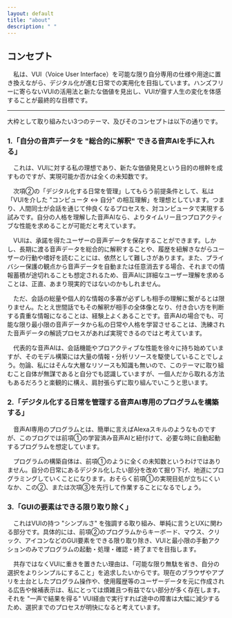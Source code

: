 ```yaml
---
layout: default
title: "about"
description: " "
---
```



## **コンセプト**

　私は、VUI（Voice User Interface）を可能な限り自分専用の仕様や用途に置き換えながら、デジタル化が進む日常での実用化を目指しています。ハンズフリーに寄らないVUIの活用法と新たな価値を見出し、VUIが齎す人生の変化を体感することが最終的な目標です。

------------------


大枠として取り組みたい3つのテーマ、及びそのコンセプトは以下の通りです。


### **1.「自分の音声データを "総合的に解釈" できる音声AIを手に入れる」**

　これは、VUIに対する私の理想であり、新たな価値発見という目的の根幹を成すものですが、実現可能か否かは全くの未知数です。

　次項②の「デジタル化する日常を管理」してもらう前提条件として、私は「VUIを介した "コンピュータ ↔︎ 自分" の相互理解」を理想としています。つまり、人間同士が会話を通じて仲良くなるプロセスを、対コンピュータで実現する試みです。自分の人格を理解した音声AIなら、よりタイムリー且つプロアクティブな性能を求めることが可能だと考えています。

　VUIは、承諾を得たユーザーの音声データを保存することができます。しかし、長期に渡る音声データを総合的に解釈することや、履歴を紐解きながらユーザーの行動や嗜好を読むことには、依然として難しさがあります。また、プライバシー保護の観点から音声データを自動または任意消去する場合、それまでの情報蓄積が途切れることも想定されるため、音声AIに詳細なユーザー理解を求めることは、正直、あまり現実的ではないのかもしれません。

　ただ、会話の総量や個人的な情報の多寡が必ずしも相手の理解に繋がるとは限りません。たとえ世間話でもその解釈が相手の全体像となり、付き合い方を判断する貴重な情報になることは、経験上よくあることです。音声AIの場合でも、可能な限り最小限の音声データから私の日常や人格を学習させることは、洗練された音声データの解読プロセスがあれば実現できるのではと考えています。

　代表的な音声AIは、会話機能やプロアクティブな性能を徐々に持ち始めていますが、そのモデル構築には大量の情報・分析リソースを駆使していることでしょう。勿論、私にはそんな大層なリソースも知識も無いので、このテーマに取り組むこと自体が無謀であると自分でも認識していますが、一個人だから取れる方法もあるだろうと楽観的に構え、肩肘張らずに取り組んでいこうと思います。



### **2.「デジタル化する日常を管理する音声AI専用のプログラムを構築する」**

　音声AI専用のプログラムとは、簡単に言えばAlexaスキルのようなものですが、このブログでは前項①の学習済み音声AIと紐付けて、必要な時に自動起動するプログラムを想定しています。

　プログラムの構築自体は、前項①のように全くの未知数というわけではありません。自分の日常にあるデジタル化したい部分を改めて掘り下げ、地道にプログラミングしていくことになります。おそらく前項①の実現目処が立ちにくいなか、この②、または次項③を先行して作業することになるでしょう。



### **3.「GUIの要素はできる限り取り除く」**

　これはVUIの持つ "シンプルさ" を強調する取り組み、単純に言うとUXに関わる部分です。具体的には、前項②のプログラムからキーボード、マウス、クリック、アイコンなどのGUI要素をできる限り取り除き、VUIと最小限の手動アクションのみでプログラムの起動・処理・確認・終了までを目指します。

　共存ではなくVUIに重きを置きたい理由は、「可能な限り無駄を省き、自分の選択をよりシンプルにすること」を追求したいからです。現在のブラウザやアプリを土台としたプログラム操作や、使用履歴等のユーザーデータを元に作成される広告や候補表示は、私にとっては煩雑且つ有益でない部分が多く存在します。それを "一声で結果を得る" VUI経由で実行すれば途中の障害は大幅に減少するため、選択までのプロセスが明快になると考えています。
